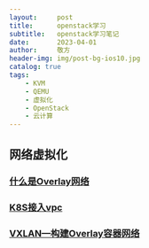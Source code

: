 ```yaml
---
layout:     post
title:      openstack学习
subtitle:   openstack学习笔记
date:       2023-04-01
author:     敬方
header-img: img/post-bg-ios10.jpg
catalog: true
tags:
    - KVM
    - QEMU
    - 虚拟化
    - OpenStack
    - 云计算
---
```


## 网络虚拟化

### [什么是Overlay网络](https://info.support.huawei.com/info-finder/encyclopedia/zh/Overlay%E7%BD%91%E7%BB%9C.html)

### [K8S接入vpc](https://zhuanlan.zhihu.com/p/687139864)

### [VXLAN—构建Overlay容器网络](https://smartkeyerror.com/VXLAN)
